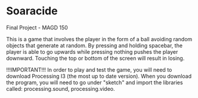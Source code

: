 # Soaracide
 Final Project - MAGD 150

This is a game that involves the player in the form of a ball avoiding random objects that generate at random.  By pressing and holding spacebar, the player is able to go upwards while pressing nothing pushes the player downward.  Touching the top or bottom of the screen will result in losing.

!!!IMPORTANT!!!
In order to play and test the game, you will need to download Processing I3 (the most up to date version).  When you download the program, you will need to go under "sketch" and import the libraries called: processing.sound, processing.video.